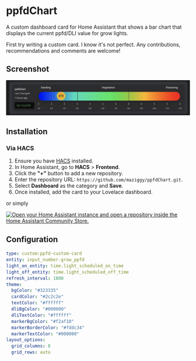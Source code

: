 # ppfdChart

A custom dashboard card for Home Assistant that shows a bar chart that displays the current ppfd/DLI value for grow lights.

First try writing a custom card. I know it's not perfect. Any contributions, recommendations and comments are welcome!

## Screenshot
![Screnshot](https://raw.githubusercontent.com/maziggy/ppfdChart/refs/heads/main/screenshots/ppfdChart.png)

## Installation

### Via HACS

1. Ensure you have [HACS](https://hacs.xyz/) installed.
2. In Home Assistant, go to **HACS** > **Frontend**.
3. Click the **"+"** button to add a new repository.
4. Enter the repository URL: `https://github.com/maziggy/ppfdChart.git`.
5. Select **Dashboard** as the category and **Save**.
6. Once installed, add the card to your Lovelace dashboard.

or simply

[![Open your Home Assistant instance and open a repository inside the Home Assistant Community Store.](https://my.home-assistant.io/badges/hacs_repository.svg)](https://my.home-assistant.io/redirect/hacs_repository/?owner=Martin+Ziegler&repository=https%3A%2F%2Fgithub.com%2Fmaziggy%2FppfdChart.git&category=Dashboard)

## Configuration

```yaml
type: custom:ppfd-custom-card
entity: input_number.grow_ppfd
light_on_entity: time.light_scheduled_on_time
light_off_entity: time.light_scheduled_off_time
refresh_interval: 1800
theme:
  bgColor: "#323335"
  cardColor: "#2c2c2e"
  textColor: "#ffffff"
  dliBgColor: "#000000"
  dliTextColor: "#ffffff"
  markerBgColor: "#f2af10"
  markerBorderColor: "#fddc34"
  markerTextColor: "#000000"
layout_options:
  grid_columns: 8
  grid_rows: auto
